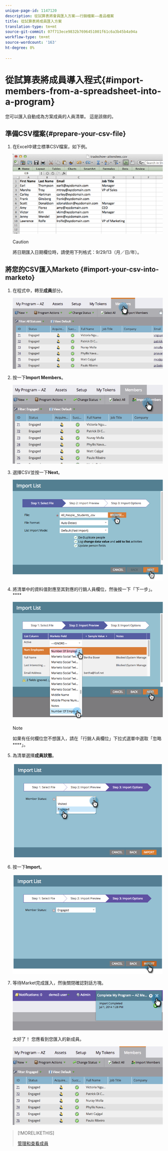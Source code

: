 ```yaml
---
unique-page-id: 1147120
description: 從試算表將會員匯入方案——行銷檔案——產品檔案
title: 從試算表將成員匯入方案
translation-type: tm+mt
source-git-commit: 07f713ece9832b7696451001f61c6a3b45b4a94a
workflow-type: tm+mt
source-wordcount: '163'
ht-degree: 0%

---
```



# 從試算表將成員導入程式{#import-members-from-a-spreadsheet-into-a-program}

您可以匯入自動成為方案成員的人員清單。 這是該做的。

## 準備CSV檔案{#prepare-your-csv-file}

1. 在Excel中建立標準CSV檔案，如下例。

   ![](assets/image2014-9-18-14-3a33-3a4.png)

   >[!CAUTION]
   >
   >將日期匯入日期欄位時，請使用下列格式：9/29/13（月／日/年）。

## 將您的CSV匯入Marketo {#import-your-csv-into-marketo}

1. 在程式中，轉至&#x200B;**成員**&#x200B;部分。

   ![](assets/image2014-9-18-15-3a3-3a57.png)

1. 按一下&#x200B;**Import Members**。

   ![](assets/image2014-9-18-15-3a38-3a14.png)

1. 選擇CSV並按一下&#x200B;**Next**。

   ![](assets/importlist1.png)

1. 將清單中的資料值對應至其對應的行銷人員欄位，然後按一下「下一步」。****

   ![](assets/importlist12.png)

   >[!NOTE]
   >
   >如果有任何欄位您不想匯入，請在「行銷人員欄位」下拉式選單中選取「忽略&#x200B;****」。

1. 為清單選擇&#x200B;**成員狀態**。

   ![](assets/image2014-9-18-15-3a41-3a32.png)

1. 按一下&#x200B;**Import**。

   ![](assets/image2014-9-18-15-3a44-3a19.png)

1. 等待Market完成匯入，然後關閉確認對話方塊。

   ![](assets/image2014-9-18-15-3a44-3a37.png)

   太好了！ 您應看到您匯入的新成員。

   ![](assets/image2014-9-18-15-3a45-3a16.png)

>[!MORELIKETHIS]
>
>[管理和查看成員](/help/marketo/product-docs/core-marketo-concepts/programs/working-with-programs/manage-and-view-members.md)
